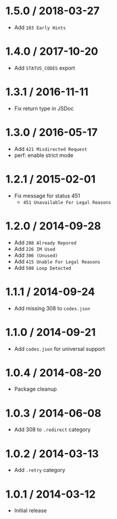 1.5.0 / 2018-03-27  
==================  
  
  * Add `103 Early Hints`  
  
1.4.0 / 2017-10-20  
==================  
  
  * Add `STATUS_CODES` export  
  
1.3.1 / 2016-11-11  
==================  
  
  * Fix return type in JSDoc  
  
1.3.0 / 2016-05-17  
==================  
  
  * Add `421 Misdirected Request`  
  * perf: enable strict mode  
  
1.2.1 / 2015-02-01  
==================  
  
  * Fix message for status 451  
    - `451 Unavailable For Legal Reasons`  
  
1.2.0 / 2014-09-28  
==================  
  
  * Add `208 Already Repored`  
  * Add `226 IM Used`  
  * Add `306 (Unused)`  
  * Add `415 Unable For Legal Reasons`  
  * Add `508 Loop Detected`  
  
1.1.1 / 2014-09-24  
==================  
  
  * Add missing 308 to `codes.json`  
  
1.1.0 / 2014-09-21  
==================  
  
  * Add `codes.json` for universal support  
  
1.0.4 / 2014-08-20  
==================  
  
  * Package cleanup  
  
1.0.3 / 2014-06-08  
==================  
  
  * Add 308 to `.redirect` category  
  
1.0.2 / 2014-03-13  
==================  
  
  * Add `.retry` category  
  
1.0.1 / 2014-03-12  
==================  
  
  * Initial release  
